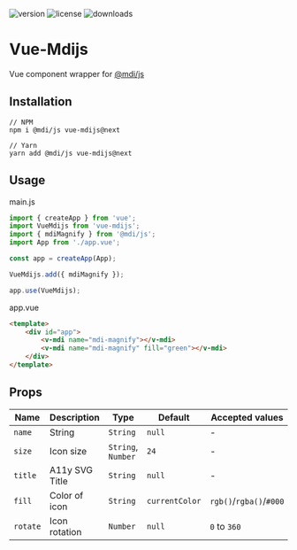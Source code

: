 ![version](https://img.shields.io/npm/v/vue-mdijs) ![license](https://img.shields.io/npm/l/vue-mdijs) ![downloads](https://img.shields.io/npm/dw/vue-mdijs)

# Vue-Mdijs
Vue component wrapper for [@mdi/js](https://www.npmjs.com/package/@mdi/js)

## Installation
```
// NPM
npm i @mdi/js vue-mdijs@next

// Yarn
yarn add @mdi/js vue-mdijs@next
```

## Usage
main.js
```js
import { createApp } from 'vue';
import VueMdijs from 'vue-mdijs';
import { mdiMagnify } from '@mdi/js';
import App from './app.vue';

const app = createApp(App);

VueMdijs.add({ mdiMagnify });

app.use(VueMdijs);
```
app.vue
```html
<template>
    <div id="app">
        <v-mdi name="mdi-magnify"></v-mdi>
        <v-mdi name="mdi-magnify" fill="green"></v-mdi>
    </div>
</template>
```

## Props

|  Name | Description | Type | Default | Accepted values |
|---|---|--- | --- | --- |
|`name`  | String  | `String` | `null`  | - |
|  `size` | Icon size  | `String`, `Number` | `24` | - |
| `title` | A11y SVG Title | `String` | `null` | - |
| `fill` | Color of icon | `String` | `currentColor` | `rgb()`/`rgba()`/`#000` |
| `rotate` | Icon rotation | `Number` | `null` | `0` to `360` |

